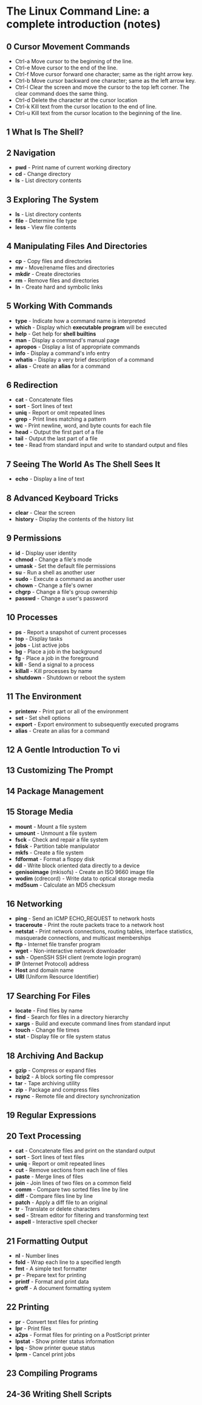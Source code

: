 # The Linux Command Line: a complete introduction (notes)
## 0 Cursor Movement Commands
- Ctrl-a Move cursor to the beginning of the line.
- Ctrl-e Move cursor to the end of the line.
- Ctrl-f Move cursor forward one character; same as the right arrow key.
- Ctrl-b Move cursor backward one character; same as the left arrow key.
- Ctrl-l Clear the screen and move the cursor to the top left corner. The clear command does the same thing.
- Ctrl-d Delete the character at the cursor location
- Ctrl-k Kill text from the cursor location to the end of line.
- Ctrl-u Kill text from the cursor location to the beginning of the line.

## 1 What Is The Shell?

## 2 Navigation
- **pwd** - Print name of current working directory
- **cd** - Change directory
- **ls** - List directory contents

## 3 Exploring The System
- **ls** - List directory contents
- **file** - Determine file type
- **less** - View file contents

## 4 Manipulating Files And Directories
- **cp** - Copy files and directories
- **mv** - Move/rename files and directories
- **mkdir** - Create directories
- **rm** - Remove files and directories
- **ln** - Create hard and symbolic links
 
## 5 Working With Commands
- **type** - Indicate how a command name is interpreted
- **which** - Display which **executable program** will be executed
- **help** - Get help for **shell builtins**
- **man** - Display a command's manual page
- **apropos** - Display a list of appropriate commands
- **info** - Display a command's info entry
- **whatis** - Display a very brief description of a command
- **alias** - Create an **alias** for a command

## 6 Redirection
- **cat** - Concatenate files
- **sort** - Sort lines of text
- **uniq** - Report or omit repeated lines
- **grep** - Print lines matching a pattern
- **wc** - Print newline, word, and byte counts for each file
- **head** - Output the first part of a file
- **tail** - Output the last part of a file
- **tee** - Read from standard input and write to standard output and files

## 7 Seeing The World As The Shell Sees It
- **echo** - Display a line of text

## 8 Advanced Keyboard Tricks
- **clear** - Clear the screen
- **history** - Display the contents of the history list

## 9 Permissions
- **id** - Display user identity
- **chmod** - Change a file's mode
- **umask** - Set the default file permissions
- **su** - Run a shell as another user
- **sudo** - Execute a command as another user
- **chown** - Change a file's owner
- **chgrp** - Change a file's group ownership
- **passwd** - Change a user's password

## 10 Processes
- **ps** - Report a snapshot of current processes
- **top** - Display tasks
- **jobs** - List active jobs
- **bg** - Place a job in the background
- **fg** - Place a job in the foreground
- **kill** - Send a signal to a process
- **killall** - Kill processes by name
- **shutdown** - Shutdown or reboot the system

## 11 The Environment
- **printenv** - Print part or all of the environment
- **set** - Set shell options
- **export** - Export environment to subsequently executed programs
- **alias** - Create an alias for a command

## 12 A Gentle Introduction To vi

## 13 Customizing The Prompt

## 14 Package Management

## 15 Storage Media
- **mount** - Mount a file system
- **umount** - Unmount a file system
- **fsck** - Check and repair a file system
- **fdisk** - Partition table manipulator
- **mkfs** - Create a file system
- **fdformat** - Format a floppy disk
- **dd** - Write block oriented data directly to a device
- **genisoimage** (mkisofs) - Create an ISO 9660 image file
- **wodim** (cdrecord) - Write data to optical storage media
- **md5sum** - Calculate an MD5 checksum

## 16 Networking
- **ping** - Send an ICMP ECHO\_REQUEST to network hosts
- **traceroute** - Print the route packets trace to a network host
- **netstat** - Print network connections, routing tables, interface statistics, masquerade connections, and multicast memberships
- **ftp** - Internet file transfer program
- **wget** - Non-interactive network downloader
- **ssh** - OpenSSH SSH client (remote login program)
- **IP** (Internet Protocol) address
- **Host** and domain name
- **URI** (Uniform Resource Identifier)

## 17 Searching For Files
- **locate** - Find files by name
- **find** - Search for files in a directory hierarchy
- **xargs** - Build and execute command lines from standard input
- **touch** - Change file times
- **stat** - Display file or file system status

## 18 Archiving And Backup
- **gzip** - Compress or expand files
- **bzip2** - A block sorting file compressor
- **tar** - Tape archiving utility
- **zip** - Package and compress files
- **rsync** - Remote file and directory synchronization

## 19 Regular Expressions

## 20 Text Processing
- **cat** - Concatenate files and print on the standard output
- **sort** - Sort lines of text files
- **uniq** - Report or omit repeated lines
- **cut** - Remove sections from each line of files
- **paste** - Merge lines of files
- **join** - Join lines of two files on a common field
- **comm** - Compare two sorted files line by line
- **diff** - Compare files line by line
- **patch** - Apply a diff file to an original
- **tr** - Translate or delete characters
- **sed** - Stream editor for filtering and transforming text
- **aspell** - Interactive spell checker

## 21 Formatting Output
- **nl** - Number lines
- **fold** - Wrap each line to a specified length
- **fmt** - A simple text formatter
- **pr** - Prepare text for printing
- **printf** - Format and print data
- **groff** - A document formatting system

## 22 Printing
- **pr** - Convert text files for printing
- **lpr** - Print files
- **a2ps** - Format files for printing on a PostScript printer
- **lpstat** - Show printer status information
- **lpq** - Show printer queue status
- **lprm** - Cancel print jobs

## 23 Compiling Programs

## 24-36 Writing Shell Scripts
